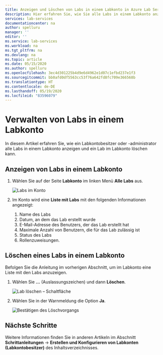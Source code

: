 ```yaml
---
title: Anzeigen und Löschen von Labs in einem Labkonto in Azure Lab Services
description: Hier erfahren Sie, wie Sie alle Labs in einem Labkonto anzeigen und ein Lab aus dem Labkonto löschen.
services: lab-services
documentationcenter: na
author: spelluru
manager: ''
editor: ''
ms.service: lab-services
ms.workload: na
ms.tgt_pltfrm: na
ms.devlang: na
ms.topic: article
ms.date: 05/15/2020
ms.author: spelluru
ms.openlocfilehash: 3ec4d301225b4d9e6d4962e1d07c1efbd237e1f3
ms.sourcegitcommit: bb0afd0df5563cc53f76a642fd8fc709e366568b
ms.translationtype: HT
ms.contentlocale: de-DE
ms.lasthandoff: 05/19/2020
ms.locfileid: "83596079"
---
```

# <a name="manage-labs-in-a-lab-account"></a>Verwalten von Labs in einem Labkonto
In diesem Artikel erfahren Sie, wie ein Labkontobesitzer oder -administrator alle Labs in einem Labkonto anzeigen und ein Lab im Labkonto löschen kann. 

## <a name="view-labs-in-a-lab-account"></a>Anzeigen von Labs in einem Labkonto

1. Wählen Sie auf der Seite **Labkonto** im linken Menü **Alle Labs** aus.

    ![Labs im Konto](../media/how-to-manage-lab-accounts/labs-in-account.png)
1. Im Konto wird eine **Liste mit Labs** mit den folgenden Informationen angezeigt: 
    1. Name des Labs
    2. Datum, an dem das Lab erstellt wurde 
    3. E-Mail-Adresse des Benutzers, der das Lab erstellt hat 
    4. Maximale Anzahl von Benutzern, die für das Lab zulässig ist 
    5. Status des Labs 
    6. Rollenzuweisungen. 

## <a name="delete-a-lab-in-a-lab-account"></a>Löschen eines Labs in einem Labkonto
Befolgen Sie die Anleitung im vorherigen Abschnitt, um im Labkonto eine Liste mit den Labs anzuzeigen.

1. Wählen Sie **...** (Auslassungszeichen) und dann **Löschen**. 

    ![Lab löschen – Schaltfläche](../media/how-to-manage-lab-accounts/delete-lab-button.png)
2. Wählen Sie in der Warnmeldung die Option **Ja**. 

    ![Bestätigen des Löschvorgangs](../media/how-to-manage-lab-accounts/confirm-lab-delete.png)

## <a name="next-steps"></a>Nächste Schritte
Weitere Informationen finden Sie in anderen Artikeln im Abschnitt **Schrittanleitungen** -> **Erstellen und Konfigurieren von Labkonten (Labkontobesitzer)** des Inhaltsverzeichnisses. 